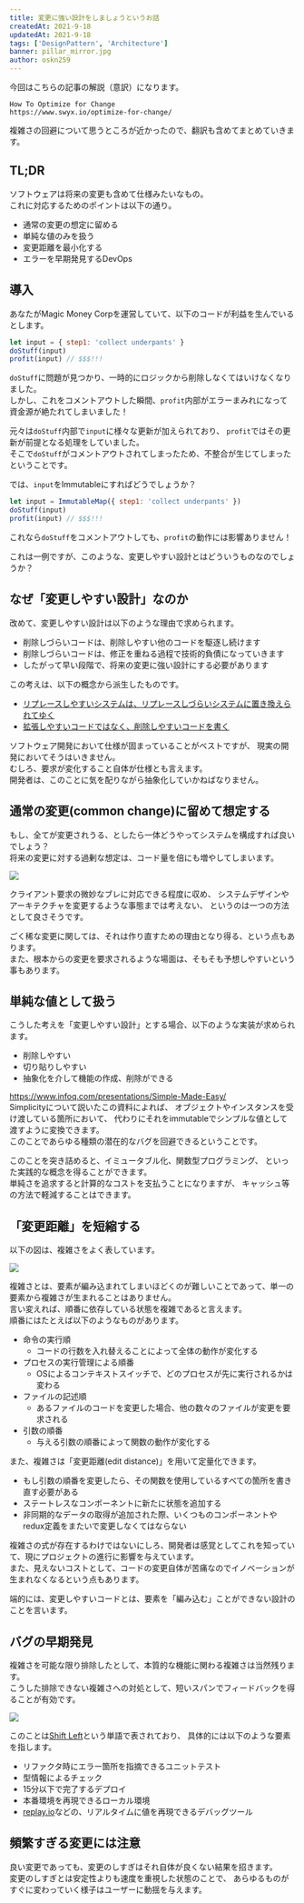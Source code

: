 ```yaml
---
title: 変更に強い設計をしましょうというお話
createdAt: 2021-9-18
updatedAt: 2021-9-18
tags: ['DesignPattern', 'Architecture']
banner: pillar_mirror.jpg
author: oskn259
---
```


今回はこちらの記事の解説（意訳）になります。 

```
How To Optimize for Change
https://www.swyx.io/optimize-for-change/  
```

複雑さの回避について思うところが近かったので、翻訳も含めてまとめていきます。  


## TL;DR
ソフトウェアは将来の変更も含めて仕様みたいなもの。  
これに対応するためのポイントは以下の通り。  

* 通常の変更の想定に留める
* 単純な値のみを扱う
* 変更距離を最小化する
* エラーを早期発見するDevOps



## 導入
あなたがMagic Money Corpを運営していて、以下のコードが利益を生んでいるとします。  

```js
let input = { step1: 'collect underpants' }
doStuff(input) 
profit(input) // $$$!!!
```

`doStuff`に問題が見つかり、一時的にロジックから削除しなくてはいけなくなりました。  
しかし、これをコメントアウトした瞬間、`profit`内部がエラーまみれになって資金源が絶たれてしまいました！  

元々は`doStuff`内部で`input`に様々な更新が加えられており、
`profit`ではその更新が前提となる処理をしていました。  
そこで`doStuff`がコメントアウトされてしまったため、不整合が生じてしまったということです。  

では、`input`をImmutableにすればどうでしょうか？  

```js
let input = ImmutableMap({ step1: 'collect underpants' })
doStuff(input)
profit(input) // $$$!!!
```

これなら`doStuff`をコメントアウトしても、`profit`の動作には影響ありません！

これは一例ですが、このような、変更しやすい設計とはどういうものなのでしょうか？  



## なぜ「変更しやすい設計」なのか
改めて、変更しやすい設計は以下のような理由で求められます。  

* 削除しづらいコードは、削除しやすい他のコードを駆逐し続けます
* 削除しづらいコードは、修正を重ねる過程で技術的負債になっていきます
* したがって早い段階で、将来の変更に強い設計にする必要があります

この考えは、以下の概念から派生したものです。  

* [リプレースしやすいシステムは、リプレースしづらいシステムに置き換えられてゆく](https://twitter.com/cramforce/status/1139925981051801600)
* [拡張しやすいコードではなく、削除しやすいコードを書く](https://programmingisterrible.com/post/139222674273/how-to-write-disposable-code-in-large-systems)

ソフトウェア開発において仕様が固まっていることがベストですが、
現実の開発においてそうはいきません。  
むしろ、要求が変化すること自体が仕様とも言えます。  
開発者は、このことに気を配りながら抽象化していかねばなりません。  



## 通常の変更(common change)に留めて想定する
もし、全てが変更されうる、としたら一体どうやってシステムを構成すれば良いでしょう？  
将来の変更に対する過剰な想定は、コード量を倍にも増やしてしまいます。  

<img src="https://dev-to-uploads.s3.amazonaws.com/uploads/articles/n1078j8opalnrzuu8p4u.png">

クライアント要求の微妙なブレに対応できる程度に収め、
システムデザインやアーキテクチャを変更するような事態までは考えない、
というのは一つの方法として良さそうです。  

ごく稀な変更に関しては、それは作り直すための理由となり得る、という点もあります。  
また、根本からの変更を要求されるような場面は、そもそも予想しやすいという事もあります。



## 単純な値として扱う
こうした考えを「変更しやすい設計」とする場合、以下のような実装が求められます。  

* 削除しやすい
* 切り貼りしやすい
* 抽象化を介して機能の作成、削除ができる

https://www.infoq.com/presentations/Simple-Made-Easy/  
Simplicityについて説いたこの資料によれば、
オブジェクトやインスタンスを受け渡している箇所において、
代わりにそれをimmutableでシンプルな値として渡すように変換できます。  
このことであらゆる種類の潜在的なバグを回避できるということです。  

このことを突き詰めると、イミュータブル化、関数型プログラミング、
といった実践的な概念を得ることができます。  
単純さを追求すると計算的なコストを支払うことになりますが、
キャッシュ等の方法で軽減することはできます。  



## 「変更距離」を短縮する
以下の図は、複雑さをよく表しています。  

<img src="https://dev-to-uploads.s3.amazonaws.com/uploads/articles/gj20hvtks9erpk2y4wzp.png">

複雑さとは、要素が編み込まれてしまいほどくのが難しいことであって、単一の要素から複雑さが生まれることはありません。  
言い変えれば、順番に依存している状態を複雑であると言えます。  
順番にはたとえば以下のようなものがあります。  

* 命令の実行順
  - コードの行数を入れ替えることによって全体の動作が変化する
* プロセスの実行管理による順番
  - OSによるコンテキストスイッチで、どのプロセスが先に実行されるかは変わる
* ファイルの記述順
  - あるファイルのコードを変更した場合、他の数々のファイルが変更を要求される
* 引数の順番
  - 与える引数の順番によって関数の動作が変化する

また、複雑さは「変更距離(edit distance)」を用いて定量化できます。  

* もし引数の順番を変更したら、その関数を使用しているすべての箇所を書き直す必要がある
* ステートレスなコンポーネントに新たに状態を追加する
* 非同期的なデータの取得が追加された際、いくつものコンポーネントやredux定義をまたいで変更しなくてはならない

複雑さの式が存在するわけではないにしろ、開発者は感覚としてこれを知っていて、現にプロジェクトの進行に影響を与えています。  
また、見えないコストとして、コードの変更自体が苦痛なのでイノベーションが生まれなくなるという点もあります。  

端的には、変更しやすいコードとは、要素を「編み込む」ことができない設計のことを言います。  



## バグの早期発見
複雑さを可能な限り排除したとして、本質的な機能に関わる複雑さは当然残ります。  
こうした排除できない複雑さへの対処として、短いスパンでフィードバックを得ることが有効です。  

<img src="https://dev-to-uploads.s3.amazonaws.com/uploads/articles/ft6xbdkm4mpzitumho5i.png">

このことは[Shift Left](https://devops.com/shift-left-can-you-be-left-out/)という単語で表されており、
具体的には以下のような要素を指します。  

* リファクタ時にエラー箇所を指摘できるユニットテスト
* 型情報によるチェック
* 15分以下で完了するデプロイ
* 本番環境を再現できるローカル環境
* [replay.io](https://www.replay.io/)などの、リアルタイムに値を再現できるデバッグツール



## 頻繁すぎる変更には注意
良い変更であっても、変更のしすぎはそれ自体が良くない結果を招きます。  
変更のしすぎとは安定性よりも速度を重視した状態のことで、
あらゆるものがすぐに変わっていく様子はユーザーに動揺を与えます。  
